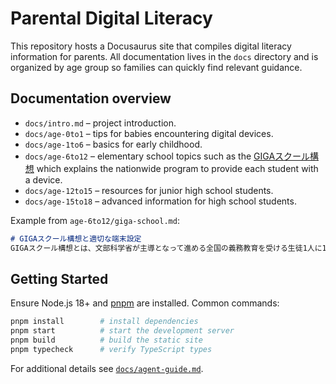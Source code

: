 # Parental Digital Literacy

This repository hosts a Docusaurus site that compiles digital literacy information for parents. All documentation lives in the `docs` directory and is organized by age group so families can quickly find relevant guidance.

## Documentation overview

- `docs/intro.md` – project introduction.
- `docs/age-0to1` – tips for babies encountering digital devices.
- `docs/age-1to6` – basics for early childhood.
- `docs/age-6to12` – elementary school topics such as the [GIGAスクール構想](docs/age-6to12/giga-school.md) which explains the nationwide program to provide each student with a device.
- `docs/age-12to15` – resources for junior high school students.
- `docs/age-15to18` – advanced information for high school students.

Example from `age-6to12/giga-school.md`:

```md
# GIGAスクール構想と適切な端末設定
GIGAスクール構想とは、文部科学省が主導となって進める全国の義務教育を受ける生徒1人に1台のコンピューターと高速ネットワークを整備する取り組みです。
```

## Getting Started

Ensure Node.js 18+ and [pnpm](https://pnpm.io) are installed. Common commands:

```bash
pnpm install        # install dependencies
pnpm start          # start the development server
pnpm build          # build the static site
pnpm typecheck      # verify TypeScript types
```

For additional details see [`docs/agent-guide.md`](docs/agent-guide.md).
